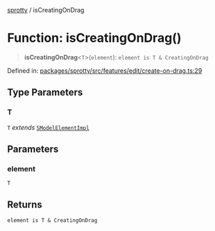 
[sprotty](../globals) / isCreatingOnDrag

# Function: isCreatingOnDrag()

> **isCreatingOnDrag**\<`T`\>(`element`): `element is T & CreatingOnDrag`

Defined in: [packages/sprotty/src/features/edit/create-on-drag.ts:29](https://github.com/eclipse-sprotty/sprotty/blob/f9b2433481cc27a1ac0c92d525a92039ae7f6c76/packages/sprotty/src/features/edit/create-on-drag.ts#L29)

## Type Parameters

### T

`T` *extends* [`SModelElementImpl`](../Class.SModelElementImpl)

## Parameters

### element

`T`

## Returns

`element is T & CreatingOnDrag`
